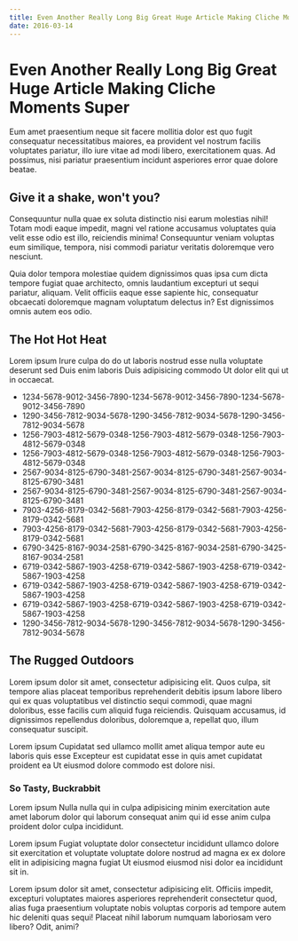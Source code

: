 ```yaml
---
title: Even Another Really Long Big Great Huge Article Making Cliche Moments Super
date: 2016-03-14
---
```


# Even Another Really Long Big Great Huge Article Making Cliche Moments Super

Eum amet praesentium neque sit facere mollitia dolor est quo fugit consequatur necessitatibus maiores, ea provident vel nostrum facilis voluptates pariatur, illo iure vitae ad modi libero, exercitationem quas. Ad possimus, nisi pariatur praesentium incidunt asperiores error quae dolore beatae.

## Give it a shake, won't you?

Consequuntur nulla quae ex soluta distinctio nisi earum molestias nihil! Totam modi eaque impedit, magni vel ratione accusamus voluptates quia velit esse odio est illo, reiciendis minima! Consequuntur veniam voluptas eum similique, tempora, nisi commodi pariatur veritatis doloremque vero nesciunt.

Quia dolor tempora molestiae quidem dignissimos quas ipsa cum dicta tempore fugiat quae architecto, omnis laudantium excepturi ut sequi pariatur, aliquam. Velit officiis eaque esse sapiente hic, consequatur obcaecati doloremque magnam voluptatum delectus in? Est dignissimos omnis autem eos odio.

## The Hot Hot Heat

Lorem ipsum Irure culpa do do ut laboris nostrud esse nulla voluptate deserunt sed Duis enim laboris Duis adipisicing commodo Ut dolor elit qui ut in occaecat.

- 1234-5678-9012-3456-7890-1234-5678-9012-3456-7890-1234-5678-9012-3456-7890
- 1290-3456-7812-9034-5678-1290-3456-7812-9034-5678-1290-3456-7812-9034-5678
- 1256-7903-4812-5679-0348-1256-7903-4812-5679-0348-1256-7903-4812-5679-0348
- 1256-7903-4812-5679-0348-1256-7903-4812-5679-0348-1256-7903-4812-5679-0348
- 2567-9034-8125-6790-3481-2567-9034-8125-6790-3481-2567-9034-8125-6790-3481
- 2567-9034-8125-6790-3481-2567-9034-8125-6790-3481-2567-9034-8125-6790-3481
- 7903-4256-8179-0342-5681-7903-4256-8179-0342-5681-7903-4256-8179-0342-5681
- 7903-4256-8179-0342-5681-7903-4256-8179-0342-5681-7903-4256-8179-0342-5681
- 6790-3425-8167-9034-2581-6790-3425-8167-9034-2581-6790-3425-8167-9034-2581
- 6719-0342-5867-1903-4258-6719-0342-5867-1903-4258-6719-0342-5867-1903-4258
- 6719-0342-5867-1903-4258-6719-0342-5867-1903-4258-6719-0342-5867-1903-4258
- 6719-0342-5867-1903-4258-6719-0342-5867-1903-4258-6719-0342-5867-1903-4258
- 1290-3456-7812-9034-5678-1290-3456-7812-9034-5678-1290-3456-7812-9034-5678

## The Rugged Outdoors

Lorem ipsum dolor sit amet, consectetur adipisicing elit. Quos culpa, sit tempore alias placeat temporibus reprehenderit debitis ipsum labore libero qui ex quas voluptatibus vel distinctio sequi commodi, quae magni doloribus, esse facilis cum aliquid fuga reiciendis. Quisquam accusamus, id dignissimos repellendus doloribus, doloremque a, repellat quo, illum consequatur suscipit.

Lorem ipsum Cupidatat sed ullamco mollit amet aliqua tempor aute eu laboris quis esse Excepteur est cupidatat esse in quis amet cupidatat proident ea Ut eiusmod dolore commodo est dolore nisi.

### So Tasty, Buckrabbit

Lorem ipsum Nulla nulla qui in culpa adipisicing minim exercitation aute amet laborum dolor qui laborum consequat anim qui id esse anim culpa proident dolor culpa incididunt.

Lorem ipsum Fugiat voluptate dolor consectetur incididunt ullamco dolore sit exercitation et voluptate voluptate dolore nostrud ad magna ex ex dolore elit in adipisicing magna fugiat Ut eiusmod eiusmod nisi dolor ea incididunt sit in.

Lorem ipsum dolor sit amet, consectetur adipisicing elit. Officiis impedit, excepturi voluptates maiores asperiores reprehenderit consectetur quod, alias fuga praesentium voluptate nobis voluptas corporis ad tempore autem hic deleniti quas sequi! Placeat nihil laborum numquam laboriosam vero libero? Odit, animi?